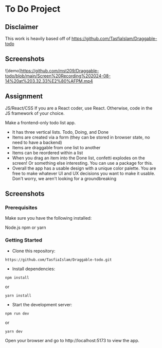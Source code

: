 # To Do Project

## Disclaimer
This work is heavily based off of https://github.com/TasfiaIslam/Draggable-todo

## Screenshots
![demo]https://github.com/mst209/Draggable-todo/blob/main/Screen%20Recording%202024-08-14%20at%203.32.33%E2%80%AFPM.mp4
## Assignment

JS/React/CSS
If you are a React coder, use React. Otherwise, code in the JS framework of your choice.

Make a frontend-only todo list app.
* It has three vertical lists. Todo, Doing, and Done
* Items are created via a form (they can be stored in browser state, no need to have
a backend)
* Items are draggable from one list to another
* Items can be reordered within a list
* When you drag an item into the Done list, confetti explodes on the screen! Or
something else interesting. You can use a package for this.
* Overall the app has a usable design with a unique color palette. You are free to
make whatever UI and UX decisions you want to make it usable. Don't worry, we
aren't looking for a groundbreaking

## Screenshots


### Prerequisites

Make sure you have the following installed:

Node.js
npm or yarn

### Getting Started

- Clone this repository:

```shell
https://github.com/TasfiaIslam/Draggable-todo.git
```

- Install dependencies:

```shell
npm install
```

or

```shell
yarn install
```

- Start the development server:

```shell
npm run dev
```

or

```shell
yarn dev
```

Open your browser and go to http://localhost:5173 to view the app.
